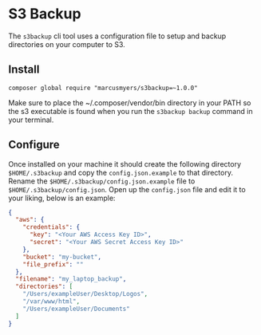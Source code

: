 # S3 Backup

The `s3backup` cli tool uses a configuration file to setup and backup directories on your computer to S3.

## Install
`composer global require "marcusmyers/s3backup=~1.0.0"`

Make sure to place the ~/.composer/vendor/bin directory in your PATH so the s3 executable is found when you run the `s3backup backup` command in your terminal.

## Configure

Once installed on your machine it should create the following directory `$HOME/.s3backup` and copy the `config.json.example` to that directory.  Rename the `$HOME/.s3backup/config.json.example` file to `$HOME/.s3backup/config.json`.  Open up the `config.json` file and edit it to your liking, below is an example:

```json
{
  "aws": {
    "credentials": {
      "key": "<Your AWS Access Key ID>",
      "secret": "<Your AWS Secret Access Key ID>"
    },
    "bucket": "my-bucket",
    "file_prefix": ""
  },
  "filename": "my_laptop_backup",
  "directories": [
    "/Users/exampleUser/Desktop/Logos",
    "/var/www/html",
    "/Users/exampleUser/Documents"
  ]
}
```
